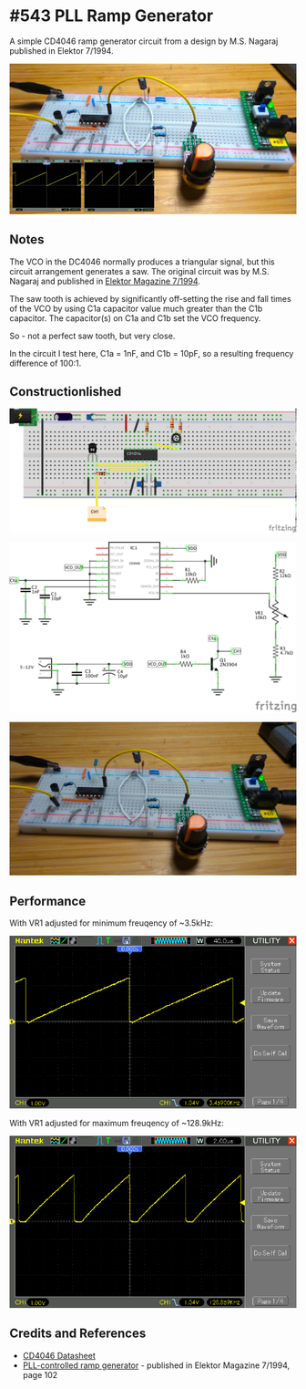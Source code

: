 # #543 PLL Ramp Generator

A simple CD4046 ramp generator circuit from a design by M.S. Nagaraj published in Elektor 7/1994.

![Build](./assets/RampGenerator_build.jpg?raw=true)

## Notes

The VCO in the DC4046 normally produces a triangular signal, but this circuit arrangement
generates a saw. The original circuit was by M.S. Nagaraj and
published in [Elektor Magazine 7/1994](https://www.elektormagazine.com/magazine/elektor-199407/33146/).

The saw tooth is achieved by significantly off-setting the rise and fall times of the VCO
by using C1a  capacitor value much greater than the C1b capacitor.
The capacitor(s) on C1a and C1b set the VCO frequency.

So - not a perfect saw tooth, but very close.

In the circuit I test here, C1a = 1nF, and C1b = 10pF, so a resulting frequency difference of 100:1.

## Constructionlished

![Breadboard](./assets/RampGenerator_bb.jpg?raw=true)

![Schematic](./assets/RampGenerator_schematic.jpg?raw=true)

![RampGenerator_bb_build](./assets/RampGenerator_bb_build.jpg?raw=true)

## Performance

With VR1 adjusted for minimum freuqency of ~3.5kHz:

![scope_min](./assets/scope_min.gif?raw=true)

With VR1 adjusted for maximum freuqency of ~128.9kHz:

![scope_max](./assets/scope_max.gif?raw=true)

## Credits and References

* [CD4046 Datasheet](https://www.futurlec.com/4000Series/CD4046.shtml)
* [PLL-controlled ramp generator](https://www.elektormagazine.com/magazine/elektor-199407/33146/) - published in Elektor Magazine 7/1994, page 102

